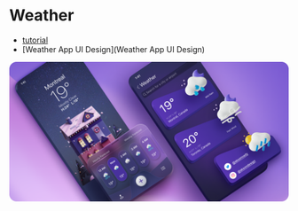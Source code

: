 #  Weather

- [tutorial](https://designcode.io/swiftui-ui-animations)
- [Weather App UI Design](Weather App UI Design)

![](img/Cover.png)

